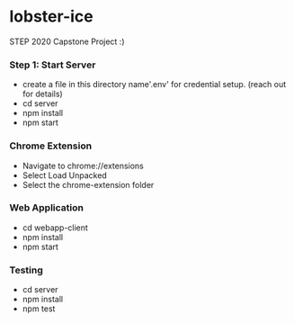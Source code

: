 # lobster-ice
STEP 2020 Capstone Project :) 

### Step 1: Start Server
- create a file in this directory name'.env' for credential setup. (reach out for details)
- cd server
- npm install
- npm start 

### Chrome Extension 
- Navigate to chrome://extensions
- Select Load Unpacked 
- Select the chrome-extension folder

### Web Application 
- cd webapp-client
- npm install
- npm start

### Testing 
- cd server
- npm install
- npm test
